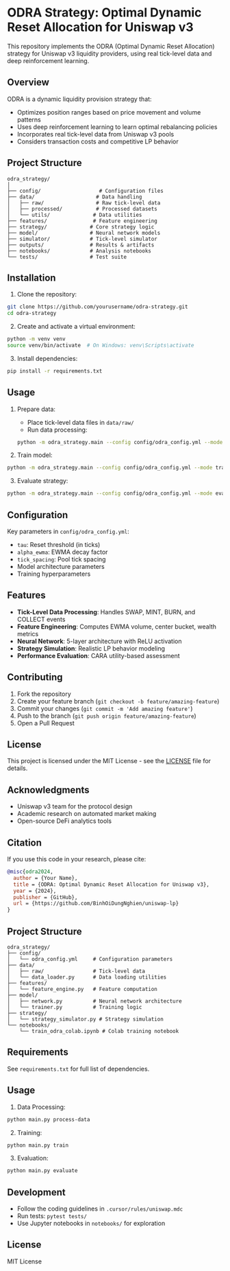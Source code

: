 # ODRA Strategy: Optimal Dynamic Reset Allocation for Uniswap v3

This repository implements the ODRA (Optimal Dynamic Reset Allocation) strategy for Uniswap v3 liquidity providers, using real tick-level data and deep reinforcement learning.

## Overview

ODRA is a dynamic liquidity provision strategy that:
- Optimizes position ranges based on price movement and volume patterns
- Uses deep reinforcement learning to learn optimal rebalancing policies
- Incorporates real tick-level data from Uniswap v3 pools
- Considers transaction costs and competitive LP behavior

## Project Structure

```
odra_strategy/
│
├── config/                   # Configuration files
├── data/                    # Data handling
│   ├── raw/                 # Raw tick-level data
│   ├── processed/           # Processed datasets
│   └── utils/              # Data utilities
├── features/               # Feature engineering
├── strategy/              # Core strategy logic
├── model/                 # Neural network models
├── simulator/             # Tick-level simulator
├── outputs/               # Results & artifacts
├── notebooks/             # Analysis notebooks
└── tests/                 # Test suite
```

## Installation

1. Clone the repository:
```bash
git clone https://github.com/yourusername/odra-strategy.git
cd odra-strategy
```

2. Create and activate a virtual environment:
```bash
python -m venv venv
source venv/bin/activate  # On Windows: venv\Scripts\activate
```

3. Install dependencies:
```bash
pip install -r requirements.txt
```

## Usage

1. Prepare data:
   - Place tick-level data files in `data/raw/`
   - Run data processing:
   ```bash
   python -m odra_strategy.main --config config/odra_config.yml --mode process
   ```

2. Train model:
```bash
python -m odra_strategy.main --config config/odra_config.yml --mode train
```

3. Evaluate strategy:
```bash
python -m odra_strategy.main --config config/odra_config.yml --mode evaluate
```

## Configuration

Key parameters in `config/odra_config.yml`:
- `tau`: Reset threshold (in ticks)
- `alpha_ewma`: EWMA decay factor
- `tick_spacing`: Pool tick spacing
- Model architecture parameters
- Training hyperparameters

## Features

- **Tick-Level Data Processing**: Handles SWAP, MINT, BURN, and COLLECT events
- **Feature Engineering**: Computes EWMA volume, center bucket, wealth metrics
- **Neural Network**: 5-layer architecture with ReLU activation
- **Strategy Simulation**: Realistic LP behavior modeling
- **Performance Evaluation**: CARA utility-based assessment

## Contributing

1. Fork the repository
2. Create your feature branch (`git checkout -b feature/amazing-feature`)
3. Commit your changes (`git commit -m 'Add amazing feature'`)
4. Push to the branch (`git push origin feature/amazing-feature`)
5. Open a Pull Request

## License

This project is licensed under the MIT License - see the [LICENSE](LICENSE) file for details.

## Acknowledgments

- Uniswap v3 team for the protocol design
- Academic research on automated market making
- Open-source DeFi analytics tools

## Citation

If you use this code in your research, please cite:
```bibtex
@misc{odra2024,
  author = {Your Name},
  title = {ODRA: Optimal Dynamic Reset Allocation for Uniswap v3},
  year = {2024},
  publisher = {GitHub},
  url = {https://github.com/BinhOiDungNghien/uniswap-lp}
}
```

## Project Structure

```
odra_strategy/
├── config/
│   └── odra_config.yml     # Configuration parameters
├── data/
│   ├── raw/                # Tick-level data
│   └── data_loader.py      # Data loading utilities
├── features/
│   └── feature_engine.py   # Feature computation
├── model/
│   ├── network.py          # Neural network architecture
│   └── trainer.py          # Training logic
├── strategy/
│   └── strategy_simulator.py # Strategy simulation
└── notebooks/
    └── train_odra_colab.ipynb # Colab training notebook
```

## Requirements

See `requirements.txt` for full list of dependencies.

## Usage

1. Data Processing:
```bash
python main.py process-data
```

2. Training:
```bash
python main.py train
```

3. Evaluation:
```bash
python main.py evaluate
```

## Development

- Follow the coding guidelines in `.cursor/rules/uniswap.mdc`
- Run tests: `pytest tests/`
- Use Jupyter notebooks in `notebooks/` for exploration

## License

MIT License 
